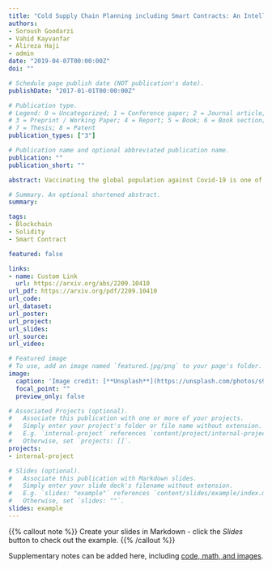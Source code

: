 ```yaml
---
title: "Cold Supply Chain Planning including Smart Contracts: An Intelligent Blockchain-based approach"
authors:
- Soroush Goodarzi
- Vahid Kayvanfar
- Alireza Haji
- admin
date: "2019-04-07T00:00:00Z"
doi: ""

# Schedule page publish date (NOT publication's date).
publishDate: "2017-01-01T00:00:00Z"

# Publication type.
# Legend: 0 = Uncategorized; 1 = Conference paper; 2 = Journal article;
# 3 = Preprint / Working Paper; 4 = Report; 5 = Book; 6 = Book section;
# 7 = Thesis; 8 = Patent
publication_types: ["3"]

# Publication name and optional abbreviated publication name.
publication: ""
publication_short: ""

abstract: Vaccinating the global population against Covid-19 is one of the biggest supply chain management challenges humanity has ever faced. Rapid supply of Covid-19 vaccines is essential for successful global immunization, but its effectiveness depends on a transparent supply chain that can be monitored. In this research, we have proposed an approach based on blockchain technology, which is used to ensure seamless distribution of the Covid-19 vaccine with transparency, data integrity, and full traceability of the supply chain to reduce risk, ensure safety, and immutability. A vaccine supply chain needs to update the status of the vaccine at every stage, and any problem in the supply and distribution path can lead to irreparable damage. Currently, the research conducted on the use of blockchain in supply chains is still in the early stages. In this paper, the use of blockchain technology to monitor the vaccine supply and distribution system will be investigated. A model close to reality of today's vaccine supply chains in developing countries is considered and then a new intelligent system for vaccine monitoring in the vaccine supply chain is designed based on the considered model. Also, smart contracts based on a blockchain network is designed to check consumer vaccination records as well as vaccine circulation from beginning to end. The implementation and design of the vaccine supply chain is done using smart contracts on the Ethereum blockchain network. Additionally, the system has been tested on both local networks, the HardHat suite and Rinkbey's test network. The system has also been developed to work seamlessly when it is using an integrated IoT chip that can automatically update a batch's location, temperature, and other physical conditions periodically.

# Summary. An optional shortened abstract.
summary: 

tags:
- Blockchain
- Solidity
- Smart Contract

featured: false

links:
- name: Custom Link
  url: https://arxiv.org/abs/2209.10410
url_pdf: https://arxiv.org/pdf/2209.10410
url_code: 
url_dataset: 
url_poster: 
url_project:
url_slides:
url_source: 
url_video: 

# Featured image
# To use, add an image named `featured.jpg/png` to your page's folder. 
image:
  caption: 'Image credit: [**Unsplash**](https://unsplash.com/photos/s9CC2SKySJM)'
  focal_point: ""
  preview_only: false

# Associated Projects (optional).
#   Associate this publication with one or more of your projects.
#   Simply enter your project's folder or file name without extension.
#   E.g. `internal-project` references `content/project/internal-project/index.md`.
#   Otherwise, set `projects: []`.
projects:
- internal-project

# Slides (optional).
#   Associate this publication with Markdown slides.
#   Simply enter your slide deck's filename without extension.
#   E.g. `slides: "example"` references `content/slides/example/index.md`.
#   Otherwise, set `slides: ""`.
slides: example
---
```


{{% callout note %}}
Create your slides in Markdown - click the *Slides* button to check out the example.
{{% /callout %}}

Supplementary notes can be added here, including [code, math, and images](https://wowchemy.com/docs/writing-markdown-latex/).
